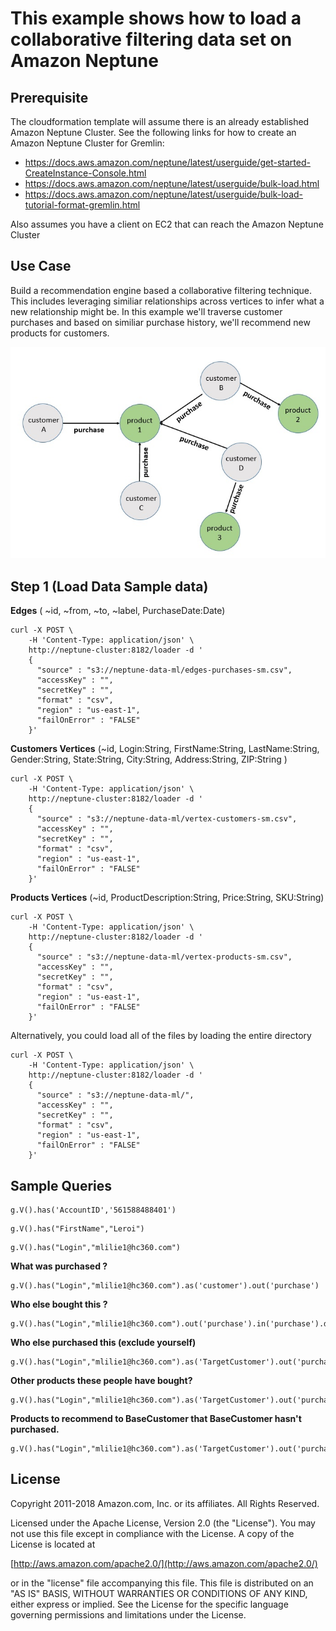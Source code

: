 # This example shows how to load a collaborative filtering data set on Amazon Neptune

## Prerequisite

The cloudformation template will assume there is an already established Amazon Neptune Cluster. See the following links for how to create an Amazon Neptune Cluster for Gremlin:  

* https://docs.aws.amazon.com/neptune/latest/userguide/get-started-CreateInstance-Console.html
* https://docs.aws.amazon.com/neptune/latest/userguide/bulk-load.html
* https://docs.aws.amazon.com/neptune/latest/userguide/bulk-load-tutorial-format-gremlin.html

Also assumes you have a client on EC2 that can reach the Amazon Neptune Cluster

## Use Case

Build a recommendation engine based a collaborative filtering technique. This includes leveraging similiar relationships across vertices to infer what a new relationship might be. In this 
example we'll traverse customer purchases and based on similiar purchase history, we'll recommend new products for customers. 


![cloudformation](images/image1.jpg)


## Step 1 (Load Data Sample data)

**Edges** ( ~id, ~from, ~to, ~label, PurchaseDate:Date) 

```
curl -X POST \
    -H 'Content-Type: application/json' \
    http://neptune-cluster:8182/loader -d '
    { 
      "source" : "s3://neptune-data-ml/edges-purchases-sm.csv", 
      "accessKey" : "", 
      "secretKey" : "",
      "format" : "csv", 
      "region" : "us-east-1", 
      "failOnError" : "FALSE"
    }'

```
**Customers Vertices** (~id, Login:String, FirstName:String, LastName:String, Gender:String, State:String, City:String, Address:String, ZIP:String
)

```
curl -X POST \
    -H 'Content-Type: application/json' \
    http://neptune-cluster:8182/loader -d '
    { 
      "source" : "s3://neptune-data-ml/vertex-customers-sm.csv", 
      "accessKey" : "", 
      "secretKey" : "",
      "format" : "csv", 
      "region" : "us-east-1", 
      "failOnError" : "FALSE"
    }'
```
**Products Vertices** (~id, ProductDescription:String, Price:String, SKU:String)

```
curl -X POST \
    -H 'Content-Type: application/json' \
    http://neptune-cluster:8182/loader -d '
    { 
      "source" : "s3://neptune-data-ml/vertex-products-sm.csv", 
      "accessKey" : "", 
      "secretKey" : "",
      "format" : "csv", 
      "region" : "us-east-1", 
      "failOnError" : "FALSE"
    }'

```

Alternatively, you could load all of the files by loading the entire directory

```
curl -X POST \
    -H 'Content-Type: application/json' \
    http://neptune-cluster:8182/loader -d '
    { 
      "source" : "s3://neptune-data-ml/", 
      "accessKey" : "", 
      "secretKey" : "",
      "format" : "csv", 
      "region" : "us-east-1", 
      "failOnError" : "FALSE"
    }'
```


## Sample Queries


```
g.V().has('AccountID','561588488401')

```

```
g.V().has("FirstName","Leroi")

```

```
g.V().has("Login","mlilie1@hc360.com")

```

**What was purchased ?**
```
g.V().has("Login","mlilie1@hc360.com").as('customer').out('purchase')

```

**Who else bought this ?**
```
g.V().has("Login","mlilie1@hc360.com").out('purchase').in('purchase').dedup().values('Login')

```

**Who else purchased this (exclude yourself)**
```
g.V().has("Login","mlilie1@hc360.com").as('TargetCustomer').out('purchase').in('purchase').where(neq('TargetCustomer')).dedup().values('Login')

```

**Other products these people have bought?**
```
g.V().has("Login","mlilie1@hc360.com").as('TargetCustomer').out('purchase').in('purchase').where(neq('TargetCustomer')).out('purchase').dedup().values('ProductDescription')

```

**Products to recommend to BaseCustomer that BaseCustomer hasn't purchased.**
```
g.V().has("Login","mlilie1@hc360.com").as('TargetCustomer').out('purchase').aggregate('self').in('purchase').where(neq('TargetCustomer')).out('purchase').where(without('self')).dedup().values('ProductDescription')

```

## License

Copyright 2011-2018 Amazon.com, Inc. or its affiliates. All Rights Reserved.

Licensed under the Apache License, Version 2.0 (the "License"). You may not use this file except in compliance with the License. A copy of the License is located at

[http://aws.amazon.com/apache2.0/](http://aws.amazon.com/apache2.0/)

or in the "license" file accompanying this file. This file is distributed on an "AS IS" BASIS, WITHOUT WARRANTIES OR CONDITIONS OF ANY KIND, either express or implied. See the License for the specific language governing permissions and limitations under the License.








